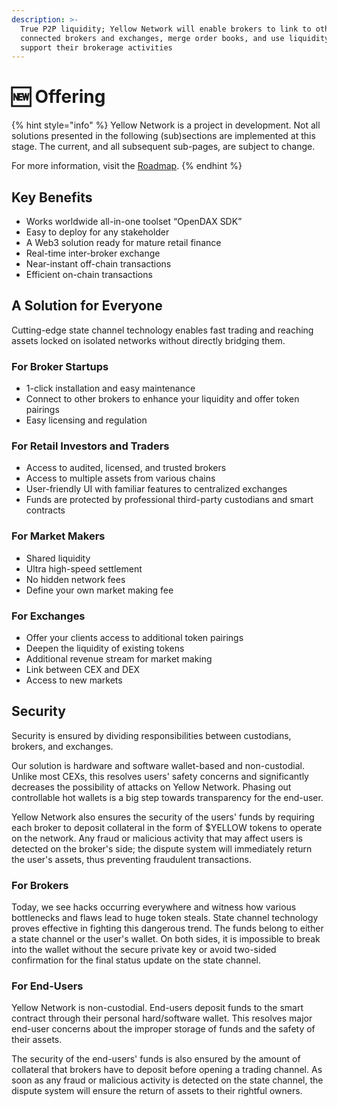 ```yaml
---
description: >-
  True P2P liquidity; Yellow Network will enable brokers to link to other
  connected brokers and exchanges, merge order books, and use liquidity to
  support their brokerage activities
---
```


# 🆕 Offering

{% hint style="info" %}
Yellow Network is a project in development. Not all solutions presented in the following (sub)sections are implemented at this stage. The current, and all subsequent sub-pages, are subject to change.

For more information, visit the [Roadmap](../about/roadmap.md).
{% endhint %}

## Key Benefits&#x20;

* Works worldwide all-in-one toolset “OpenDAX SDK”
* Easy to deploy for any stakeholder
* A Web3 solution ready for mature retail finance
* Real-time inter-broker exchange
* Near-instant off-chain transactions
* Efficient on-chain transactions

## A Solution for Everyone

Cutting-edge state channel technology enables fast trading and reaching assets locked on isolated networks without directly bridging them.&#x20;

### **For Broker Startups**

* 1-click installation and easy maintenance
* Connect to other brokers to enhance your liquidity and offer token pairings
* Easy licensing and regulation

### **For Retail Investors and Traders**

* Access to audited, licensed, and trusted brokers&#x20;
* Access to multiple assets from various chains
* User-friendly UI with familiar features to centralized exchanges&#x20;
* Funds are protected by professional third-party custodians and smart contracts

### **For Market Makers**

* Shared liquidity
* Ultra high-speed settlement
* No hidden network fees
* Define your own market making fee

### For Exchanges

* Offer your clients access to additional token pairings
* Deepen the liquidity of existing tokens
* Additional revenue stream for market making
* Link between CEX and DEX
* Access to new markets

## Security&#x20;

Security is ensured by dividing responsibilities between custodians, brokers, and exchanges.

Our solution is hardware and software wallet-based and non-custodial. Unlike most CEXs, this resolves users' safety concerns and significantly decreases the possibility of attacks on Yellow Network. Phasing out controllable hot wallets is a big step towards transparency for the end-user.

Yellow Network also ensures the security of the users' funds by requiring each broker to deposit collateral in the form of $YELLOW tokens to operate on the network. Any fraud or malicious activity that may affect users is detected on the broker's side; the dispute system will immediately return the user's assets, thus preventing fraudulent transactions.

### **For Brokers**

Today, we see hacks occurring everywhere and witness how various bottlenecks and flaws lead to huge token steals. State channel technology proves effective in fighting this dangerous trend. The funds belong to either a state channel or the user's wallet. On both sides, it is impossible to break into the wallet without the secure private key or avoid two-sided confirmation for the final status update on the state channel.

### For End-Users&#x20;

Yellow Network is non-custodial. End-users deposit funds to the smart contract through their personal hard/software wallet. This resolves major end-user concerns about the improper storage of funds and the safety of their assets.&#x20;

The security of the end-users' funds is also ensured by the amount of collateral that brokers have to deposit before opening a trading channel. As soon as any fraud or malicious activity is detected on the state channel, the dispute system will ensure the return of assets to their rightful owners.
